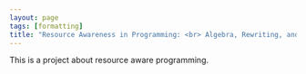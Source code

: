 ```yaml
---
layout: page
tags: [formatting]
title: "Resource Awareness in Programming: <br> Algebra, Rewriting, and Analysis"
---
```


This is a project about resource aware programming.

